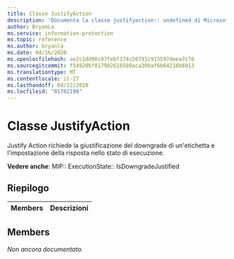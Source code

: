 ```yaml
---
title: Classe JustifyAction
description: 'Documenta la classe justifyaction:: undefined di Microsoft Information Protection (MIP) SDK.'
author: BryanLa
ms.service: information-protection
ms.topic: reference
ms.author: bryanla
ms.date: 04/16/2020
ms.openlocfilehash: ae2c1dd96c07febf374c50791c915597deea7c76
ms.sourcegitcommit: f54920bf017902616589aca30baf6b64216b6913
ms.translationtype: MT
ms.contentlocale: it-IT
ms.lasthandoff: 04/22/2020
ms.locfileid: "81762198"
---
```

# <a name="class-justifyaction"></a>Classe JustifyAction 
Justify Action richiede la giustificazione del downgrade di un'etichetta e l'impostazione della risposta nello stato di esecuzione.
  
**Vedere anche**: MIP:: ExecutionState:: IsDowngradeJustified
  
## <a name="summary"></a>Riepilogo
 Members                        | Descrizioni                                
--------------------------------|---------------------------------------------
  
## <a name="members"></a>Members
_Non ancora documentato._
